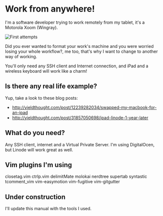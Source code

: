 # Work from anywhere!

I'm a software developer trying to work remotely from my tablet, 
it's a Motorola Xoom (Wingray).

![First attempts](http://i.imgur.com/7PnsvDV.jpg)

Did you ever wanted to format your work's machine and you were
worried losing your whole workflow?, me too, that's why I want to
change to another way of working.

You'll only need any SSH client and Internet connection, and iPad
and a wireless keyboard will work like a charm!

## Is there any real life example?
Yup, take a look to these blog posts:
- http://yieldthought.com/post/12239282034/swapped-my-macbook-for-an-ipad
- http://yieldthought.com/post/31857050698/ipad-linode-1-year-later

## What do you need?
Any SSH client, internet and a Virtual Private Server. I'm using
DigitalOcen, but Linode will work great as well.

## Vim plugins I'm using
closetag.vim
ctrlp.vim
delimitMate
molokai
nerdtree
supertab
syntastic
tcomment\_vim
vim-easymotion
vim-fugitive
vim-gitgutter

## Under construction
I'll update this manual with the tools I used.
